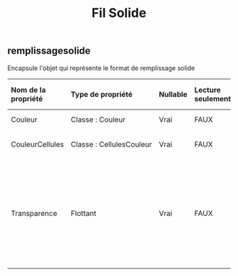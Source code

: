 ﻿---
title: Fil Solide
second_title: Aspose.Cells Cloud Documen
type: docs
url: /fr/specification/model/solidfill/
description: "Aspose.Cells Spécification du modèle cloud : SolidFill. Gérez sans effort Excel et d'autres feuilles de calcul avec des fonctionnalités telles que l'ouverture, la génération, l'édition, le fractionnement, la fusion, la comparaison et la conversion."
kwords: Excel, Office, feuille de calcul, Cloud REST API, SolidFill
weight: 50
---
## **remplissagesolide**

 Encapsule l'objet qui représente le format de remplissage solide

| Nom de la propriété| Type de propriété| Nullable| Lecture seulement| Valeur par défaut| Description|
|:- |:- |:- |:- |:- |:- |
| Couleur| Classe : Couleur| Vrai| FAUX|| Obtient ou définit le .|
| CouleurCellules| Classe : CellulesCouleur| Vrai| FAUX|| Obtient et définit l'objet.|
| Transparence| Flottant| Vrai| FAUX|| Renvoie ou définit le degré de transparence de la zone sous la forme d'une valeur comprise entre 0,0 (opaque) et 1,0 (clair).|

